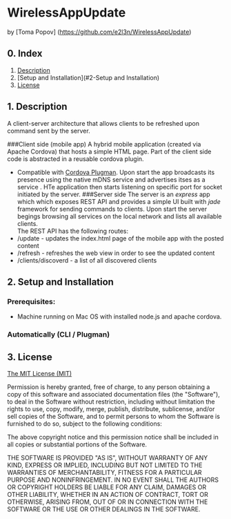 # WirelessAppUpdate
by [Toma Popov] (https://github.com/e2l3n/WirelessAppUpdate)

## 0. Index

1. [Description](#1-description)
2. [Setup and Installation](#2-Setup and Installation)
3. [License](#6-license)

## 1. Description
A client-server architecture that allows clients to be refreshed upon command sent by the server. 

###Client side (mobile app)
A hybrid mobile application (created via Apache Cordova) that hosts a simple HTML page. Part of the client side code is abstracted in a reusable cordova plugin.
* Compatible with [Cordova Plugman](https://github.com/apache/cordova-plugman).
Upon start the app broadcasts its presence using the native mDNS service and advertises itses as a service . HTe application then starts listening on specific port for socket initiated by the server.
###Server side
The server is an <i>express</i> app which which exposes REST API and provides a simple UI built with <i>jade</i> framework for sending commands to clients. Upon start the server begings browsing all services on the local network and lists all available clients. 
<br>The REST API has the following routes:
* /update - updates the index.html page of the mobile app with the posted content</i>
* /refresh - refreshes the web view in order to see the updated content</i>
* /clients/discoverd - a list of all discovered clients</i>


## 2. Setup and Installation

### Prerequisites:

* Machine running on Mac OS with installed node.js and apache cordova. 

### Automatically (CLI / Plugman)

## 3. License

[The MIT License (MIT)](http://www.opensource.org/licenses/mit-license.html)

Permission is hereby granted, free of charge, to any person obtaining a copy
of this software and associated documentation files (the "Software"), to deal
in the Software without restriction, including without limitation the rights
to use, copy, modify, merge, publish, distribute, sublicense, and/or sell
copies of the Software, and to permit persons to whom the Software is
furnished to do so, subject to the following conditions:

The above copyright notice and this permission notice shall be included in
all copies or substantial portions of the Software.

THE SOFTWARE IS PROVIDED "AS IS", WITHOUT WARRANTY OF ANY KIND, EXPRESS OR
IMPLIED, INCLUDING BUT NOT LIMITED TO THE WARRANTIES OF MERCHANTABILITY,
FITNESS FOR A PARTICULAR PURPOSE AND NONINFRINGEMENT. IN NO EVENT SHALL THE
AUTHORS OR COPYRIGHT HOLDERS BE LIABLE FOR ANY CLAIM, DAMAGES OR OTHER
LIABILITY, WHETHER IN AN ACTION OF CONTRACT, TORT OR OTHERWISE, ARISING FROM,
OUT OF OR IN CONNECTION WITH THE SOFTWARE OR THE USE OR OTHER DEALINGS IN
THE SOFTWARE.
